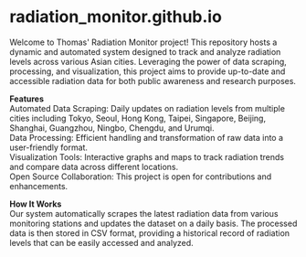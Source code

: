 # radiation_monitor.github.io
Welcome to Thomas' Radiation Monitor project! This repository hosts a dynamic and automated system designed to track and analyze radiation levels across various Asian cities. Leveraging the power of data scraping, processing, and visualization, this project aims to provide up-to-date and accessible radiation data for both public awareness and research purposes.

**Features**<br />
Automated Data Scraping: Daily updates on radiation levels from multiple cities including Tokyo, Seoul, Hong Kong, Taipei, Singapore, Beijing, Shanghai, Guangzhou, Ningbo, Chengdu, and Urumqi.<br />
Data Processing: Efficient handling and transformation of raw data into a user-friendly format.<br />
Visualization Tools: Interactive graphs and maps to track radiation trends and compare data across different locations.<br />
Open Source Collaboration: This project is open for contributions and enhancements.<br />

**How It Works**<br />
Our system automatically scrapes the latest radiation data from various monitoring stations and updates the dataset on a daily basis. The processed data is then stored in CSV format, providing a historical record of radiation levels that can be easily accessed and analyzed.
